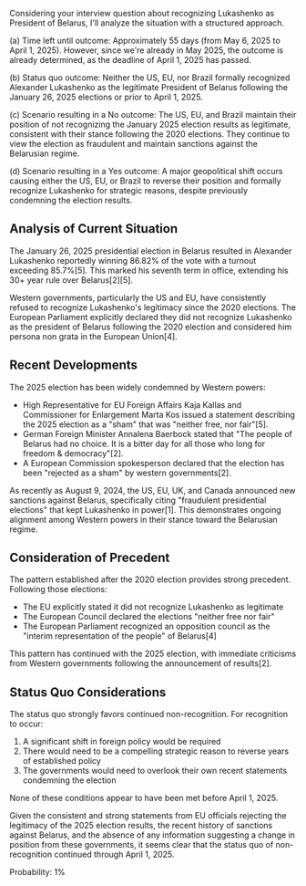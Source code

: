 Considering your interview question about recognizing Lukashenko as President of Belarus, I'll analyze the situation with a structured approach.

(a) Time left until outcome: Approximately 55 days (from May 6, 2025 to April 1, 2025). However, since we're already in May 2025, the outcome is already determined, as the deadline of April 1, 2025 has passed.

(b) Status quo outcome: Neither the US, EU, nor Brazil formally recognized Alexander Lukashenko as the legitimate President of Belarus following the January 26, 2025 elections or prior to April 1, 2025.

(c) Scenario resulting in a No outcome: The US, EU, and Brazil maintain their position of not recognizing the January 2025 election results as legitimate, consistent with their stance following the 2020 elections. They continue to view the election as fraudulent and maintain sanctions against the Belarusian regime.

(d) Scenario resulting in a Yes outcome: A major geopolitical shift occurs causing either the US, EU, or Brazil to reverse their position and formally recognize Lukashenko for strategic reasons, despite previously condemning the election results.

## Analysis of Current Situation

The January 26, 2025 presidential election in Belarus resulted in Alexander Lukashenko reportedly winning 86.82% of the vote with a turnout exceeding 85.7%[5]. This marked his seventh term in office, extending his 30+ year rule over Belarus[2][5].

Western governments, particularly the US and EU, have consistently refused to recognize Lukashenko's legitimacy since the 2020 elections. The European Parliament explicitly declared they did not recognize Lukashenko as the president of Belarus following the 2020 election and considered him persona non grata in the European Union[4].

## Recent Developments

The 2025 election has been widely condemned by Western powers:

- High Representative for EU Foreign Affairs Kaja Kallas and Commissioner for Enlargement Marta Kos issued a statement describing the 2025 election as a "sham" that was "neither free, nor fair"[5].
- German Foreign Minister Annalena Baerbock stated that "The people of Belarus had no choice. It is a bitter day for all those who long for freedom & democracy"[2].
- A European Commission spokesperson declared that the election has been "rejected as a sham" by western governments[2].

As recently as August 9, 2024, the US, EU, UK, and Canada announced new sanctions against Belarus, specifically citing "fraudulent presidential elections" that kept Lukashenko in power[1]. This demonstrates ongoing alignment among Western powers in their stance toward the Belarusian regime.

## Consideration of Precedent

The pattern established after the 2020 election provides strong precedent. Following those elections:
- The EU explicitly stated it did not recognize Lukashenko as legitimate
- The European Council declared the elections "neither free nor fair"
- The European Parliament recognized an opposition council as the "interim representation of the people" of Belarus[4]

This pattern has continued with the 2025 election, with immediate criticisms from Western governments following the announcement of results[2].

## Status Quo Considerations

The status quo strongly favors continued non-recognition. For recognition to occur:
1. A significant shift in foreign policy would be required
2. There would need to be a compelling strategic reason to reverse years of established policy
3. The governments would need to overlook their own recent statements condemning the election

None of these conditions appear to have been met before April 1, 2025.

Given the consistent and strong statements from EU officials rejecting the legitimacy of the 2025 election results, the recent history of sanctions against Belarus, and the absence of any information suggesting a change in position from these governments, it seems clear that the status quo of non-recognition continued through April 1, 2025.

Probability: 1%
